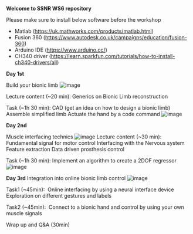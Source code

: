 **Welcome to SSNR WS6 repository**

Please make sure to install below software before the workshop
- Matlab (https://uk.mathworks.com/products/matlab.html)
- Fusion 360 (https://www.autodesk.co.uk/campaigns/education/fusion-360)
- Arduino IDE (https://www.arduino.cc/)
- CH340 driver (https://learn.sparkfun.com/tutorials/how-to-install-ch340-drivers/all)

**Day 1st**

Build your bionic limb
![image](https://github.com/JumpeiK/SSNR2024_WS6/assets/114773134/6996f0d2-a2b0-408e-864a-f761660c8411)

Lecture content (~20 min):
Generics on Bionic Limb reconstruction

Task (~1h 30 min): 
CAD (get an idea on how to design a bionic limb)
Assemble simplified limb
Actuate the hand by a code command
![image](https://github.com/JumpeiK/SSNR2024_WS6/assets/114773134/787f89f2-b36b-4d4f-8e71-a29fa6c030a1)


**Day 2nd**

Muscle interfacing technics
![image](https://github.com/JumpeiK/SSNR2024_WS6/assets/114773134/a454d573-4ff6-4415-91f3-c1333ff54274)
Lecture content (~30 min):
Fundamental signal for motor control
Interfacing with the Nervous system
Feature extraction
Data driven prosthesis control

Task (~1h 30 min): 
Implement an algorithm to create a 2DOF regressor
![image](https://github.com/JumpeiK/SSNR2024_WS6/assets/114773134/441816f6-150e-4a0e-bc43-09e9db645646)

**Day 3rd**
Integration into online bionic limb control
![image](https://github.com/JumpeiK/SSNR2024_WS6/assets/114773134/91bf227d-1fef-4c60-a850-810a66075c99)

Task1 (~45min): 
Online interfacing by using a neural interface device
Exploration on different gestures and labels

Task2 (~45min): 
Connect to a bionic hand and control by using your own muscle signals

Wrap up and Q&A (30min)
